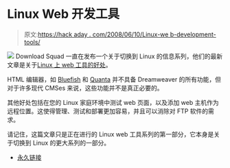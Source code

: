 # Linux Web 开发工具

> 原文:[https://hack aday . com/2008/06/10/Linux-we b-development-tools/](https://hackaday.com/2008/06/10/linux-web-development-tools/)

![](../Images/8da1ec2a80d924e65bd97a0bf8bc7215.png)
Download Squad 一直在发布一个关于切换到 Linux 的信息系列，他们的最新文章是关于[Linux 上 web 工具的好处](http://www.downloadsquad.com/2008/06/09/flipping-the-linux-switch-linux-web-tools-and-html-editors-pt/)。

HTML 编辑器，如 [Bluefish](http://bluefish.openoffice.nl/) 和 [Quanta](http://quanta.kdewebdev.org/) 并不具备 Dreamweaver 的所有功能，但对于许多现代 CMSes 来说，这些功能并不是真正必要的。

其他好处包括在您的 Linux 家庭环境中测试 web 页面，以及添加 web 主机作为远程位置。这使得管理、测试和部署更加容易，并且可以消除对 FTP 软件的需求。

请记住，这篇文章只是正在进行的 Linux web 工具系列的第一部分，它本身是关于切换到 Linux 的更大系列的一部分。

*   [永久链接](http://www.downloadsquad.com/2008/06/09/flipping-the-linux-switch-linux-web-tools-and-html-editors-pt/)